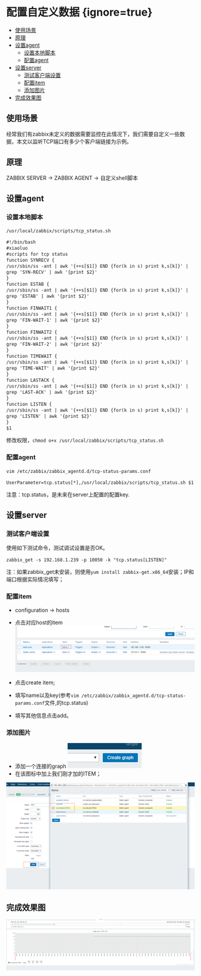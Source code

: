 # 配置自定义数据 {ignore=true}


<!-- @import "[TOC]" {cmd="toc" depthFrom=1 depthTo=6 orderedList=false} -->
<!-- code_chunk_output -->

* [使用场景](#使用场景)
* [原理](#原理)
* [设置agent](#设置agent)
	* [设置本地脚本](#设置本地脚本)
	* [配置agent](#配置agent)
* [设置server](#设置server)
	* [测试客户端设置](#测试客户端设置)
	* [配置item](#配置item)
	* [添加图片](#添加图片)
* [完成效果图](#完成效果图)

<!-- /code_chunk_output -->



## 使用场景


经常我们有zabbix未定义的数据需要监控在此情况下，我们需要自定义一些数据，本文以监听TCP端口有多少个客户端链接为示例。

## 原理

ZABBIX SERVER -> ZABBIX AGENT -> 自定义shell脚本

## 设置agent


### 设置本地脚本

``/usr/local/zabbix/scripts/tcp_status.sh``

```
#!/bin/bash
#xiaoluo
#scripts for tcp status
function SYNRECV {
/usr/sbin/ss -ant | awk '{++s[$1]} END {for(k in s) print k,s[k]}' | grep 'SYN-RECV' | awk '{print $2}'
}
function ESTAB {
/usr/sbin/ss -ant | awk '{++s[$1]} END {for(k in s) print k,s[k]}' | grep 'ESTAB' | awk '{print $2}'
}
function FINWAIT1 {
/usr/sbin/ss -ant | awk '{++s[$1]} END {for(k in s) print k,s[k]}' | grep 'FIN-WAIT-1' | awk '{print $2}'
}
function FINWAIT2 {
/usr/sbin/ss -ant | awk '{++s[$1]} END {for(k in s) print k,s[k]}' | grep 'FIN-WAIT-2' | awk '{print $2}'
}
function TIMEWAIT {
/usr/sbin/ss -ant | awk '{++s[$1]} END {for(k in s) print k,s[k]}' | grep 'TIME-WAIT' | awk '{print $2}'
}
function LASTACK {
/usr/sbin/ss -ant | awk '{++s[$1]} END {for(k in s) print k,s[k]}' | grep 'LAST-ACK' | awk '{print $2}'
}
function LISTEN {
/usr/sbin/ss -ant | awk '{++s[$1]} END {for(k in s) print k,s[k]}' | grep 'LISTEN' | awk '{print $2}'
}
$1
```
修改权限，``chmod o+x /usr/local/zabbix/scripts/tcp_status.sh``


### 配置agent 

``vim /etc/zabbix/zabbix_agentd.d/tcp-status-params.conf``

```
UserParameter=tcp.status[*],/usr/local/zabbix/scripts/tcp_status.sh $1
```
注意：tcp.status，是未来在server上配置的配置key.

## 设置server

### 测试客户端设置

使用如下测试命令，测试调试设置是否OK。
```
zabbix_get -s 192.168.1.239 -p 10050 -k "tcp.status[LISTEN]"
```
注：如果zabbix_get未安装，则使用``yum install zabbix-get.x86_64``安装；IP和端口根据实际情况填写；

### 配置item

* configuration -> hosts 
* 点击对应host的item
![](assets/2017-09-11-21-11-57.png)

* 点击create item;
* 填写name以及key(参考``vim /etc/zabbix/zabbix_agentd.d/tcp-status-params.conf``文件,的tcp.status)
* 填写其他信息点击add。


### 添加图片

* 添加一个连接的graph
![](assets/2017-09-11-21-16-56.png)
* 在该图标中加上我们刚才加的ITEM；

![](assets/2017-09-11-21-17-42.png)


## 完成效果图

![](assets/2017-09-11-21-18-14.png)